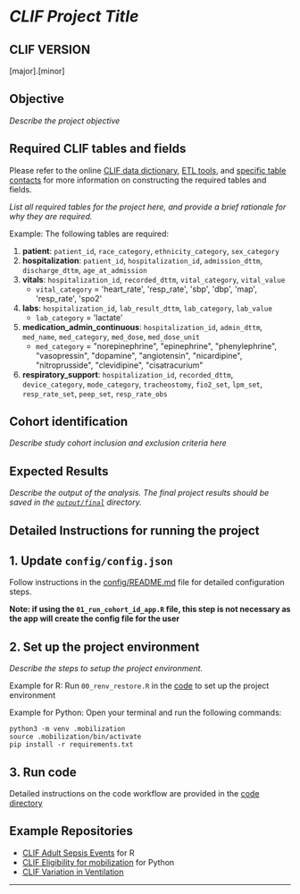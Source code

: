 # *CLIF Project Title*

## CLIF VERSION 

[major].[minor]

## Objective

*Describe the project objective*

## Required CLIF tables and fields

Please refer to the online [CLIF data dictionary](https://clif-consortium.github.io/website/data-dictionary.html), [ETL tools](https://github.com/clif-consortium/CLIF/tree/main/etl-to-clif-resources), and [specific table contacts](https://github.com/clif-consortium/CLIF?tab=readme-ov-file#relational-clif) for more information on constructing the required tables and fields. 

*List all required tables for the project here, and provide a brief rationale for why they are required.*

Example:
The following tables are required:
1. **patient**: `patient_id`, `race_category`, `ethnicity_category`, `sex_category`
2. **hospitalization**: `patient_id`, `hospitalization_id`, `admission_dttm`, `discharge_dttm`, `age_at_admission`
3. **vitals**: `hospitalization_id`, `recorded_dttm`, `vital_category`, `vital_value`
   - `vital_category` = 'heart_rate', 'resp_rate', 'sbp', 'dbp', 'map', 'resp_rate', 'spo2'
4. **labs**: `hospitalization_id`, `lab_result_dttm`, `lab_category`, `lab_value`
   - `lab_category` = 'lactate'
5. **medication_admin_continuous**: `hospitalization_id`, `admin_dttm`, `med_name`, `med_category`, `med_dose`, `med_dose_unit`
   - `med_category` = "norepinephrine", "epinephrine", "phenylephrine", "vasopressin", "dopamine", "angiotensin", "nicardipine", "nitroprusside", "clevidipine", "cisatracurium"
6. **respiratory_support**: `hospitalization_id`, `recorded_dttm`, `device_category`, `mode_category`, `tracheostomy`, `fio2_set`, `lpm_set`, `resp_rate_set`, `peep_set`, `resp_rate_obs`

## Cohort identification
*Describe study cohort inclusion and exclusion criteria here*

## Expected Results

*Describe the output of the analysis. The final project results should be saved in the [`output/final`](output/README.md) directory.*

## Detailed Instructions for running the project

## 1. Update `config/config.json`
Follow instructions in the [config/README.md](config/README.md) file for detailed configuration steps.

**Note: if using the `01_run_cohort_id_app.R` file, this step is not necessary as the app will create the config file for the user**

## 2. Set up the project environment

*Describe the steps to setup the project environment.*

Example for R:
Run `00_renv_restore.R` in the [code](code/templates/R) to set up the project environment

Example for Python:
Open your terminal and run the following commands:
```
python3 -m venv .mobilization
source .mobilization/bin/activate
pip install -r requirements.txt 
```

## 3. Run code

Detailed instructions on the code workflow are provided in the [code directory](code/README.md)

## Example Repositories
* [CLIF Adult Sepsis Events](https://github.com/08wparker/CLIF_sepsis) for R
* [CLIF Eligibility for mobilization](https://github.com/kaveriC/CLIF-eligibility-for-mobilization) for Python
* [CLIF Variation in Ventilation](https://github.com/ingra107/clif_vent_variation)
---


